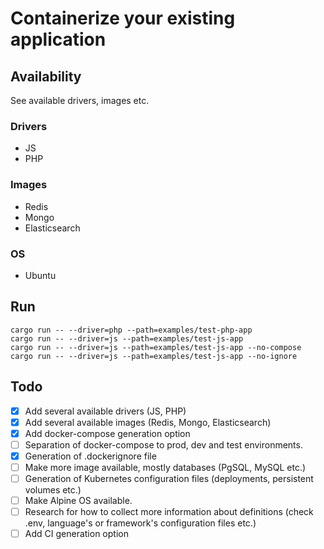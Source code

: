 # Containerize your existing application

## Availability

See available drivers, images etc.

### Drivers

- JS
- PHP

### Images

- Redis
- Mongo
- Elasticsearch

### OS

- Ubuntu

## Run

```
cargo run -- --driver=php --path=examples/test-php-app
cargo run -- --driver=js --path=examples/test-js-app
cargo run -- --driver=js --path=examples/test-js-app --no-compose
cargo run -- --driver=js --path=examples/test-js-app --no-ignore
```

## Todo

- [x] Add several available drivers (JS, PHP)
- [x] Add several available images (Redis, Mongo, Elasticsearch)
- [x] Add docker-compose generation option
- [ ] Separation of docker-compose to prod, dev and test environments.
- [x] Generation of .dockerignore file
- [ ] Make more image available, mostly databases (PgSQL, MySQL etc.)
- [ ] Generation of Kubernetes configuration files (deployments, persistent
      volumes etc.)
- [ ] Make Alpine OS available.
- [ ] Research for how to collect more information about definitions (check
      .env, language's or framework's configuration files etc.)
- [ ] Add CI generation option
